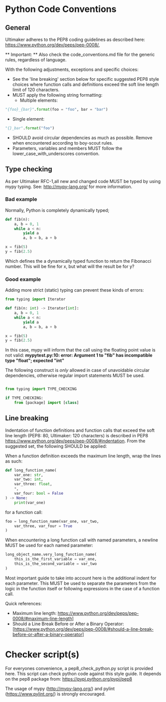 # Python Code Conventions
## General
Ultimaker adheres to the PEP8 coding guidelines as described here: https://www.python.org/dev/peps/pep-0008/,

** Important: **
Also check the code_conventions.md file for the generic rules, regardless of language.

With the following adjustments, exceptions and specific choices:
* See the 'line breaking' section below for specific suggested PEP8 style choices where function calls and definitions exceed the soft line length limit of 120 characters.
* MUST apply the following string formatting:
  * Multiple elements:
``` python
"{foo}_{bar}".format(foo = "foo", bar = "bar")
```
 * Single element:
``` python
"{}_bar".format("foo")
```
* SHOULD avoid circular dependencies as much as possible. Remove when encountered according to boy-scout rules.
* Parameters, variables and members MUST follow the lower_case_with_underscores convention.

## Type checking
As per Ultimaker RFC-1,all new and changed code MUST be typed by using mypy typing. See: http://mypy-lang.org/ for more information.

### Bad example
Normally, Python is completely dynamically typed;
``` python
def fib(n):
    a, b = 0, 1
    while a < n:
        yield a
        a, b = b, a + b

x = fib(5)
y = fib(2.5)
```
Which defines the a dynamically typed function to return the Fibonacci number.
This will be fine for x, but what will the result be for y?
### Good example
Adding more strict (static) typing can prevent these kinds of errors:
``` python
from typing import Iterator

def fib(n: int) -> Iterator[int]:
    a, b = 0, 1
    while a < n:
        yield a
        a, b = b, a + b

x = fib(5)
y = fib(2.5)
```
In this case, mypy will inform that the call using the floating point value is not valid:
__mypytest.py:10: error: Argument 1 to "fib" has incompatible type "float"; expected "int"__

The following construct is _only_ allowed in case of unavoidable circular dependencies, otherwise regular import statements MUST be used.
``` python

from typing import TYPE_CHECKING

if TYPE_CHECKING:
    from [package] import [class]
```
## Line breaking
Indentation of function definitions and function calls that exceed the soft line length (PEP8: 80, Ultimaker: 120 characters) is described in PEP8 https://www.python.org/dev/peps/pep-0008/#indentation. From the suggested set, the following SHOULD be applied:

When a function definition exceeds the maximum line length, wrap the lines as such:
``` python
def long_function_name(
    var_one: str,
    var_two: int,
    var_three: float,
    *,
    var_four: bool = False
) -> None:
    print(var_one)
```
for a function call:
``` python
foo = long_function_name(var_one, var_two,
    var_three, var_four = True
)
```
When encountering a long function call with named parameters, a newline MUST be used for each named parameter:
``` python
long_object_name.very_long_function_name(
    this_is_the_first_variable = var_one,
    this_is_the_second_variable = var_two
)
```
Most important guide to take into account here is the additional indent for each parameter. This MUST be used to separate the parameters from the logic in the function itself or following expressions in the case of a function call.

Quick references:
* Maximum line length: https://www.python.org/dev/peps/pep-0008/#maximum-line-length]
* Should a Line Break Before or After a Binary Operator: [https://www.python.org/dev/peps/pep-0008/#should-a-line-break-before-or-after-a-binary-operator]

# Checker script(s)

For everyones convenience, a pep8_check_python.py script is provided here. This script can check python code against this style guide. It depends on the pep8 package from: https://pypi.python.org/pypi/pep8

The usage of mypy (http://mypy-lang.org/) and pylint (https://www.pylint.org/) is strongly encouraged.
